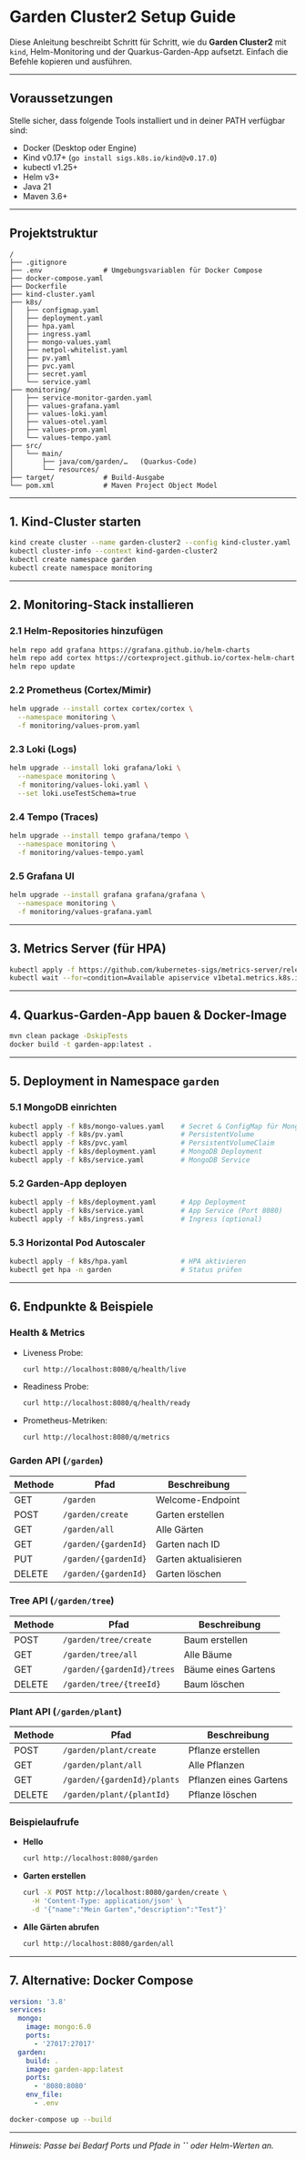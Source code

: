 # Garden Cluster2 Setup Guide

Diese Anleitung beschreibt Schritt für Schritt, wie du **Garden Cluster2** mit `kind`, Helm-Monitoring und der Quarkus-Garden-App aufsetzt. Einfach die Befehle kopieren und ausführen.

---

## Voraussetzungen

Stelle sicher, dass folgende Tools installiert und in deiner PATH verfügbar sind:

* Docker (Desktop oder Engine)
* Kind v0.17+ (`go install sigs.k8s.io/kind@v0.17.0`)
* kubectl v1.25+
* Helm v3+
* Java 21
* Maven 3.6+

---

## Projektstruktur

```text
/
├── .gitignore
├── .env               # Umgebungsvariablen für Docker Compose
├── docker-compose.yaml
├── Dockerfile
├── kind-cluster.yaml
├── k8s/
│   ├── configmap.yaml
│   ├── deployment.yaml
│   ├── hpa.yaml
│   ├── ingress.yaml
│   ├── mongo-values.yaml
│   ├── netpol-whitelist.yaml
│   ├── pv.yaml
│   ├── pvc.yaml
│   ├── secret.yaml
│   └── service.yaml
├── monitoring/
│   ├── service-monitor-garden.yaml
│   ├── values-grafana.yaml
│   ├── values-loki.yaml
│   ├── values-otel.yaml
│   ├── values-prom.yaml
│   └── values-tempo.yaml
├── src/
│   └── main/
│       ├── java/com/garden/…   (Quarkus-Code)
│       └── resources/
├── target/            # Build-Ausgabe
└── pom.xml            # Maven Project Object Model
```

---

## 1. Kind-Cluster starten

```bash
kind create cluster --name garden-cluster2 --config kind-cluster.yaml
kubectl cluster-info --context kind-garden-cluster2
kubectl create namespace garden
kubectl create namespace monitoring
```

---

## 2. Monitoring-Stack installieren

### 2.1 Helm-Repositories hinzufügen

```bash
helm repo add grafana https://grafana.github.io/helm-charts
helm repo add cortex https://cortexproject.github.io/cortex-helm-chart
helm repo update
```

### 2.2 Prometheus (Cortex/Mimir)

```bash
helm upgrade --install cortex cortex/cortex \
  --namespace monitoring \
  -f monitoring/values-prom.yaml
```

### 2.3 Loki (Logs)

```bash
helm upgrade --install loki grafana/loki \
  --namespace monitoring \
  -f monitoring/values-loki.yaml \
  --set loki.useTestSchema=true
```

### 2.4 Tempo (Traces)

```bash
helm upgrade --install tempo grafana/tempo \
  --namespace monitoring \
  -f monitoring/values-tempo.yaml
```

### 2.5 Grafana UI

```bash
helm upgrade --install grafana grafana/grafana \
  --namespace monitoring \
  -f monitoring/values-grafana.yaml
```

---

## 3. Metrics Server (für HPA)

```bash
kubectl apply -f https://github.com/kubernetes-sigs/metrics-server/releases/latest/download/components.yaml
kubectl wait --for=condition=Available apiservice v1beta1.metrics.k8s.io --timeout=60s
```

---

## 4. Quarkus-Garden-App bauen & Docker-Image

```bash
mvn clean package -DskipTests
docker build -t garden-app:latest .
```

---

## 5. Deployment in Namespace `garden`

### 5.1 MongoDB einrichten

```bash
kubectl apply -f k8s/mongo-values.yaml    # Secret & ConfigMap für MongoDB
kubectl apply -f k8s/pv.yaml              # PersistentVolume
kubectl apply -f k8s/pvc.yaml             # PersistentVolumeClaim
kubectl apply -f k8s/deployment.yaml      # MongoDB Deployment
kubectl apply -f k8s/service.yaml         # MongoDB Service
```

### 5.2 Garden-App deployen

```bash
kubectl apply -f k8s/deployment.yaml      # App Deployment
kubectl apply -f k8s/service.yaml         # App Service (Port 8080)
kubectl apply -f k8s/ingress.yaml         # Ingress (optional)
```

### 5.3 Horizontal Pod Autoscaler

```bash
kubectl apply -f k8s/hpa.yaml             # HPA aktivieren
kubectl get hpa -n garden                 # Status prüfen
```

---

## 6. Endpunkte & Beispiele

### Health & Metrics

* Liveness Probe:

  ```bash
  curl http://localhost:8080/q/health/live
  ```
* Readiness Probe:

  ```bash
  curl http://localhost:8080/q/health/ready
  ```
* Prometheus-Metriken:

  ```bash
  curl http://localhost:8080/q/metrics
  ```

### Garden API (`/garden`)

| Methode | Pfad                 | Beschreibung         |
| ------- | -------------------- | -------------------- |
| GET     | `/garden`            | Welcome-Endpoint     |
| POST    | `/garden/create`     | Garten erstellen     |
| GET     | `/garden/all`        | Alle Gärten          |
| GET     | `/garden/{gardenId}` | Garten nach ID       |
| PUT     | `/garden/{gardenId}` | Garten aktualisieren |
| DELETE  | `/garden/{gardenId}` | Garten löschen       |

### Tree API (`/garden/tree`)

| Methode | Pfad                       | Beschreibung        |
| ------- | -------------------------- | ------------------- |
| POST    | `/garden/tree/create`      | Baum erstellen      |
| GET     | `/garden/tree/all`         | Alle Bäume          |
| GET     | `/garden/{gardenId}/trees` | Bäume eines Gartens |
| DELETE  | `/garden/tree/{treeId}`    | Baum löschen        |

### Plant API (`/garden/plant`)

| Methode | Pfad                        | Beschreibung           |
| ------- | --------------------------- | ---------------------- |
| POST    | `/garden/plant/create`      | Pflanze erstellen      |
| GET     | `/garden/plant/all`         | Alle Pflanzen          |
| GET     | `/garden/{gardenId}/plants` | Pflanzen eines Gartens |
| DELETE  | `/garden/plant/{plantId}`   | Pflanze löschen        |

### Beispielaufrufe

* **Hello**

  ```bash
  curl http://localhost:8080/garden
  ```

* **Garten erstellen**

  ```bash
  curl -X POST http://localhost:8080/garden/create \
    -H 'Content-Type: application/json' \
    -d '{"name":"Mein Garten","description":"Test"}'
  ```

* **Alle Gärten abrufen**

  ```bash
  curl http://localhost:8080/garden/all
  ```

---

## 7. Alternative: Docker Compose

```yaml
version: '3.8'
services:
  mongo:
    image: mongo:6.0
    ports:
      - '27017:27017'
  garden:
    build: .
    image: garden-app:latest
    ports:
      - '8080:8080'
    env_file:
      - .env
```

```bash
docker-compose up --build
```

---

*Hinweis: Passe bei Bedarf Ports und Pfade in **\`\`** oder Helm-Werten an.*
